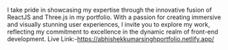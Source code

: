  I take pride in showcasing my expertise through the innovative fusion of ReactJS and Three.js in my portfolio. With a passion for creating immersive and visually stunning user experiences, I invite you to explore my work, reflecting my commitment to excellence in the dynamic realm of front-end development.
 Live Link:-https://abhishekkumarsinghportfolio.netlify.app/
